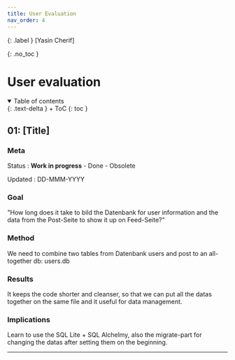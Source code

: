 ```yaml
---
title: User Evaluation
nav_order: 4
---
```


{: .label }
[Yasin Cherif]

{: .no_toc }
# User evaluation

<details open markdown="block">
{: .text-delta }
<summary>Table of contents</summary>
+ ToC
{: toc }
</details>

## 01: [Title]

### Meta

Status
: **Work in progress** - Done - Obsolete

Updated
: DD-MMM-YYYY

### Goal

"How long does it take to bild the Datenbank for user information and the data from the Post-Seite to show it up on Feed-Seite?"

### Method

We need to combine two tables from Datenbank users and post to an all-together db: users.db

### Results

It keeps the code shorter and cleanser, so that we can put all the datas together on the same file and it useful for data management.

### Implications

Learn to use the SQL Lite + SQL Alchelmy, also the migrate-part for changing the datas after setting them on the beginning.

---
